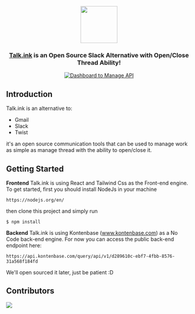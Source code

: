 <div align="center">
<img height="100" src="./src/assets/image/logo512.png"/>
<h3>
  <a href="https://talk.ink" target="_blank">Talk.ink</a> is an Open Source Slack Alternative with Open/Close Thread Ability!
</h3>
<p>
  <a href="https://talk.ink">
    <img src="https://user-images.githubusercontent.com/2161622/153697752-7497b5b5-1a06-4cfe-903d-f26bb9eecc3a.png" alt="Dashboard to Manage API" />
  </a>
</p>
</div>

## Introduction
Talk.ink is an alternative to:
- Gmail
- Slack
- Twist

it's an open source communication tools that can be used to manage work as simple as manage thread with the ability to open/close it.

## Getting Started

**Frontend**
Talk.ink is using React and Tailwind Css as the Front-end engine. To get started, first you should install NodeJs in your machine

```
https://nodejs.org/en/
```
then clone this project and simply run

```
$ npm install
```

**Backend**
Talk.ink is using Kontenbase (www.kontenbase.com) as a No Code back-end engine. For now you can access the public back-end endpoint here:

```
https://api.kontenbase.com/query/api/v1/d289610c-ebf7-4fbb-8576-31a568f184fd
```
We'll open sourced it later, just be patient :D


## Contributors
<a href = "#">
  <img src = "https://contrib.rocks/image?repo=talk-ink/talk-ink"/>
</a>


